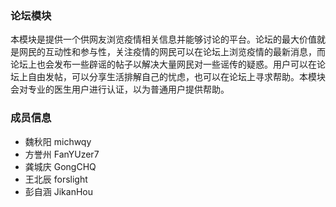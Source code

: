 ### 论坛模块
本模块是提供一个供网友浏览疫情相关信息并能够讨论的平台。论坛的最大价值就是网民的互动性和参与性，关注疫情的网民可以在论坛上浏览疫情的最新消息，而论坛上也会发布一些辟谣的帖子以解决大量网民对一些谣传的疑惑。用户可以在论坛上自由发帖，可以分享生活排解自己的忧虑，也可以在论坛上寻求帮助。本模块会对专业的医生用户进行认证，以为普通用户提供帮助。
### 成员信息
+ 魏秋阳 michwqy
+ 方誉州 FanYUzer7
+ 龚城庆 GongCHQ
+ 王北辰 forslight
+ 彭自涵 JikanHou